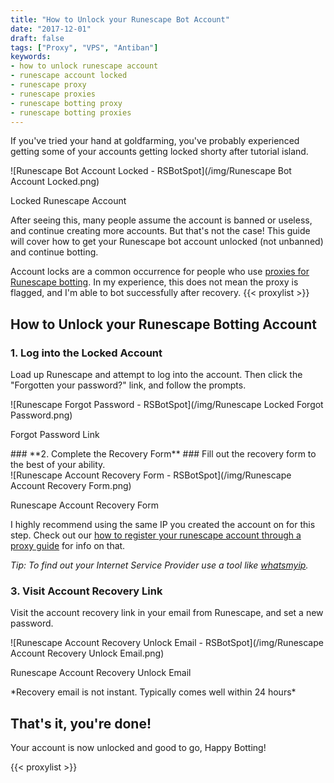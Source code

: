 ```yaml
---
title: "How to Unlock your Runescape Bot Account"
date: "2017-12-01"
draft: false
tags: ["Proxy", "VPS", "Antiban"]
keywords:
- how to unlock runescape account
- runescape account locked
- runescape proxy
- runescape proxies
- runescape botting proxy
- runescape botting proxies
---
```

If you've tried your hand at goldfarming, you've probably experienced getting some of your accounts getting locked shorty after tutorial island.
<div class="caption">
![Runescape Bot Account Locked - RSBotSpot](/img/Runescape Bot Account Locked.png)
<p class="caption-text">Locked Runescape Account</p>
</div>

After seeing this, many people assume the account is banned or useless, and continue creating more accounts. But that's not the case! This guide will cover how to get your Runescape bot account unlocked (not unbanned) and continue botting.
<!--more-->

Account locks are a common occurrence for people who use [proxies for Runescape botting](/post/all-about-proxies-for-runescape-botting/). In my experience, this does not mean the proxy is flagged, and I'm able to bot successfully after recovery.
{{< proxylist >}}
## **How to Unlock your Runescape Botting Account** ##
### **1. Log into the Locked Account** ###
Load up Runescape and attempt to log into the account. Then click the "Forgotten your password?" link, and follow the prompts.
<div class="caption">
![Runescape Forgot Password - RSBotSpot](/img/Runescape Locked Forgot Password.png)
<p class="caption-text">Forgot Password Link</p>
</div>
### **2. Complete the Recovery Form** ###
Fill out the recovery form to the best of your ability.
<div class="caption">
![Runescape Account Recovery Form - RSBotSpot](/img/Runescape Account Recovery Form.png)
<p class="caption-text">Runescape Account Recovery Form</p>
</div>

I highly recommend using the same IP you created the account on for this step. Check out our [how to register your runescape account through a proxy guide](/post/how-to-create-and-register-runescape-bot-through-proxy/) for info on that.

*Tip: To find out your Internet Service Provider use a tool like [whatsmyip](https://www.whatismyip.com/ip-address-lookup/).*
### **3. Visit Account Recovery Link** ###
Visit the account recovery link in your email from Runescape, and set a new password.
<div class="caption">
![Runescape Account Recovery Unlock Email - RSBotSpot](/img/Runescape Account Recovery Unlock Email.png)
<p class="caption-text">Runescape Account Recovery Unlock Email</p>
</div>
*Recovery email is not instant. Typically comes well within 24 hours*

## **That's it, you're done!** ##
Your account is now unlocked and good to go, Happy Botting!

{{< proxylist >}}
